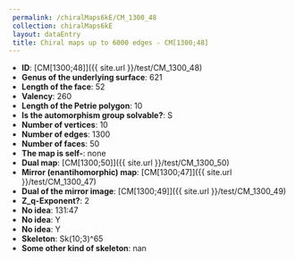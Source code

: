 ```yaml
--- 
 permalink: /chiralMaps6kE/CM_1300_48 
 collection: chiralMaps6kE
 layout: dataEntry
 title: Chiral maps up to 6000 edges - CM[1300;48]
---
```


- **ID**: [CM[1300;48]]({{ site.url }}/test/CM_1300_48)
- **Genus of the underlying surface**: 621
- **Length of the face**: 52
- **Valency**: 260
- **Length of the Petrie polygon**: 10
- **Is the automorphism group solvable?**: S
- **Number of vertices**: 10
- **Number of edges**: 1300
- **Number of faces**: 50
- **The map is self-**: none
- **Dual map**: [CM[1300;50]]({{ site.url }}/test/CM_1300_50)
- **Mirror (enantihomorphic) map**: [CM[1300;47]]({{ site.url }}/test/CM_1300_47)
- **Dual of the mirror image**: [CM[1300;49]]({{ site.url }}/test/CM_1300_49)
- **Z_q-Exponent?**: 2
- **No idea**:  131:47
- **No idea**: Y
- **No idea**: Y
- **Skeleton**: Sk(10;3)^65
- **Some other kind of skeleton**: nan
